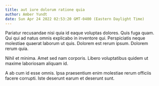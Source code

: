 ```yaml
---
title: aut iure dolorum ratione quia
author: Amber Yundt
date: Sun Apr 24 2022 02:53:20 GMT-0400 (Eastern Daylight Time)
---
```

Pariatur recusandae nisi quia id eaque voluptas dolores. Quis fuga quam. Qui qui ad natus omnis explicabo in inventore qui. Perspiciatis neque molestiae quaerat laborum ut quis. Dolorem est rerum ipsum. Dolorem rerum quia.

 Nihil et minima. Amet sed nam corporis. Libero voluptatibus quidem ut maxime laboriosam aliquam id.

 A ab cum id esse omnis. Ipsa praesentium enim molestiae rerum officiis facere corrupti. Iste deserunt earum et deserunt sunt.